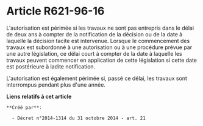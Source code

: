 # Article R621-96-16

L'autorisation est périmée si les travaux ne sont pas entrepris dans le délai de deux ans à compter de la notification de la
décision ou de la date à laquelle la décision tacite est intervenue. Lorsque le commencement des travaux est subordonné à une
autorisation ou à une procédure prévue par une autre législation, ce délai court à compter de la date à laquelle les travaux
peuvent commencer en application de cette législation si cette date est postérieure à ladite notification. 

L'autorisation est également périmée si, passé ce délai, les travaux sont interrompus pendant plus d'une année.

**Liens relatifs à cet article**

	**Créé par**:

	  - Décret n°2014-1314 du 31 octobre 2014 - art. 21
